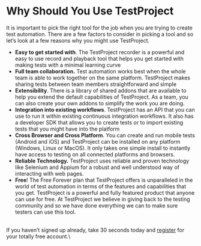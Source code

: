 # Why Should You Use TestProject

It is important to pick the right tool for the job when you are trying to create test automation. There are a few factors to consider in picking a tool and so let’s look at a few reasons why you might use TestProject.

* **Easy to get started with**. The TestProject recorder is a powerful and easy to use record and playback tool that helps you get started with making tests with a minimal learning curve
* **Full team collaboration.** Test automation works best when the whole team is able to work together on the same platform. TestProject makes sharing tests between team members straightforward and simple
* **Extensibility**. There is a library of shared addons that are available to help you extend the default capabilities of TestProject. As a team, you can also create your own addons to simplify the work you are doing.
* **Integration into existing workflows**. TestProject has an API that you can use to run it within existing continuous integration workflows. It also has a developer SDK that allows you to create tests or to import existing tests that you might have into the platform
* **Cross Browser and Cross Platform**. You can create and run mobile tests (Android and iOS) and TestProject can be installed on any platform (Windows, Linux or MacOS). It only takes one simple install to instantly have access to testing on all connected platforms and browsers.
* **Reliable Technology.** TestProject uses reliable and proven technology like Selenium and Appium for a robust and well understood way of interacting with web pages.&#x20;
* **Free**! The Free Forever plan that TestProject offers is unparalleled in the world of test automation in terms of the features and capabilities that you get. TestProject is a powerful and fully featured product that anyone can use for free. At TestProject we believe in giving back to the testing community and so we have done everything we can to make sure testers can use this tool.

\
If you haven’t signed up already, take 30 seconds today and [register](https://app.testproject.io/signup/) for your totally free account.\
